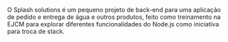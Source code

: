 O Splash solutions é um pequeno projeto de back-end para uma aplicação de pedido e entrega de água e outros produtos, feito como treinamento na EJCM para explorar diferentes funcionalidades do Node.js como iniciativa para troca de stack.
